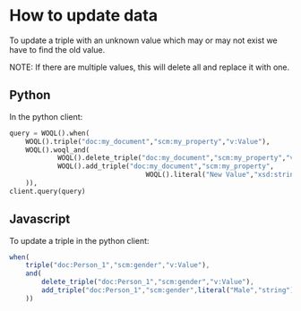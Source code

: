 # How to update data

To update a triple with an unknown value which may or may not exist we
have to find the old value.

NOTE: If there are multiple values, this will delete all and replace
it with one.

## Python

In the python client:

```python
query = WOQL().when(
    WOQL().triple("doc:my_document","scm:my_property","v:Value"),
    WOQL().woql_and(
            WOQL().delete_triple("doc:my_document","scm:my_property","v:Value"),
            WOQL().add_triple("doc:my_document","scm:my_property",
                                  WOQL().literal("New Value","xsd:string"))
    )),
client.query(query)
```

## Javascript

To update a triple in the python client:

```javascript
when(
    triple("doc:Person_1","scm:gender","v:Value"),
    and(
        delete_triple("doc:Person_1","scm:gender","v:Value"),
        add_triple("doc:Person_1","scm:gender",literal("Male","string"))
    ))
```

